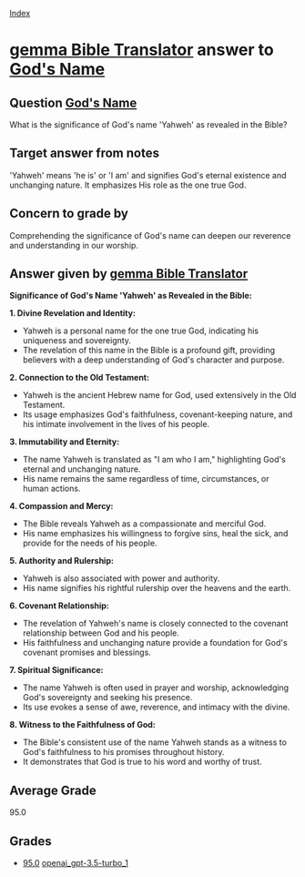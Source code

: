 
[Index](../../../index.md)
# [gemma Bible Translator](../../answering_models/gemma_Bible_Translator.md) answer to [God's Name](../../questions/God's_Name.md)

## Question [God's Name](../../questions/God's_Name.md)
What is the significance of God's name 'Yahweh' as revealed in the Bible?

## Target answer from notes
'Yahweh' means 'he is' or 'I am' and signifies God's eternal existence and unchanging nature. It emphasizes His role as the one true God.

## Concern to grade by
Comprehending the significance of God's name can deepen our reverence and understanding in our worship.

## Answer given by [gemma Bible Translator](../../answering_models/gemma_Bible_Translator.md)
**Significance of God's Name 'Yahweh' as Revealed in the Bible:**

**1. Divine Revelation and Identity:**

* Yahweh is a personal name for the one true God, indicating his uniqueness and sovereignty.
* The revelation of this name in the Bible is a profound gift, providing believers with a deep understanding of God's character and purpose.

**2. Connection to the Old Testament:**

* Yahweh is the ancient Hebrew name for God, used extensively in the Old Testament.
* Its usage emphasizes God's faithfulness, covenant-keeping nature, and his intimate involvement in the lives of his people.

**3. Immutability and Eternity:**

* The name Yahweh is translated as "I am who I am," highlighting God's eternal and unchanging nature.
* His name remains the same regardless of time, circumstances, or human actions.

**4. Compassion and Mercy:**

* The Bible reveals Yahweh as a compassionate and merciful God.
* His name emphasizes his willingness to forgive sins, heal the sick, and provide for the needs of his people.

**5. Authority and Rulership:**

* Yahweh is also associated with power and authority.
* His name signifies his rightful rulership over the heavens and the earth.

**6. Covenant Relationship:**

* The revelation of Yahweh's name is closely connected to the covenant relationship between God and his people.
* His faithfulness and unchanging nature provide a foundation for God's covenant promises and blessings.

**7. Spiritual Significance:**

* The name Yahweh is often used in prayer and worship, acknowledging God's sovereignty and seeking his presence.
* Its use evokes a sense of awe, reverence, and intimacy with the divine.

**8. Witness to the Faithfulness of God:**

* The Bible's consistent use of the name Yahweh stands as a witness to God's faithfulness to his promises throughout history.
* It demonstrates that God is true to his word and worthy of trust.

## Average Grade
95.0

## Grades
 * [95.0](./God's_Name_grades/openai_gpt-3.5-turbo_1.md) [openai_gpt-3.5-turbo_1](../../answering_models/openai_gpt-3.5-turbo_1.md)
